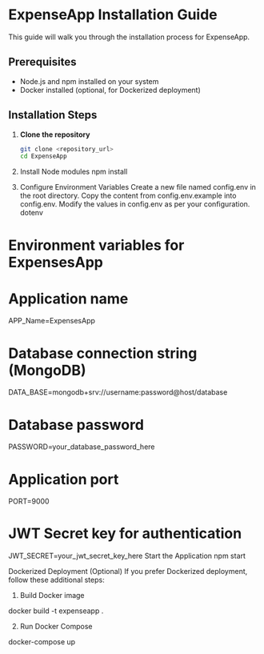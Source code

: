 
# ExpenseApp Installation Guide

This guide will walk you through the installation process for ExpenseApp.

## Prerequisites
- Node.js and npm installed on your system
- Docker installed (optional, for Dockerized deployment)

## Installation Steps

1. **Clone the repository**
   ```bash
   git clone <repository_url>
   cd ExpenseApp

1. Install Node modules
npm install


2. Configure Environment Variables
Create a new file named config.env in the root directory.
Copy the content from config.env.example into config.env.
Modify the values in config.env as per your configuration.
dotenv

# Environment variables for ExpensesApp
# Application name
APP_Name=ExpensesApp
# Database connection string (MongoDB)
DATA_BASE=mongodb+srv://username:password@host/database
# Database password
PASSWORD=your_database_password_here
# Application port
PORT=9000
# JWT Secret key for authentication
JWT_SECRET=your_jwt_secret_key_here
Start the Application
npm start

Dockerized Deployment (Optional)
If you prefer Dockerized deployment, follow these additional steps:

1. Build Docker image

docker build -t expenseapp .

2. Run Docker Compose

docker-compose up